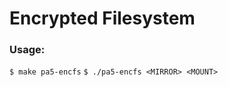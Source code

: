 Encrypted Filesystem
====================

### Usage:
  `$ make pa5-encfs`
  `$ ./pa5-encfs <MIRROR> <MOUNT>`
